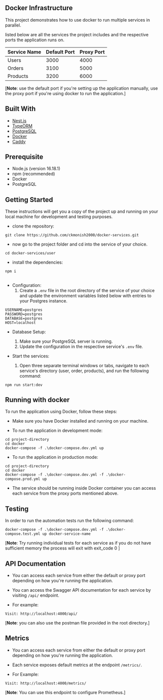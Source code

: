 ## Docker Infrastructure

This project demonstrates how to use docker to run multiple services in parallel.

listed below are all the services the project includes and the respective ports the application runs on.

| Service Name | Default Port | Proxy Port |
| ------------- | ---------- | ---------- |
| Users | 3000 | 4000 |
| Orders| 3100 | 5000 |
| Products| 3200 | 6000 |

[**Note**: use the default port if you're setting up the application manually, use the proxy port if you're using docker to run the application.]


## Built With

- [Nest.js](https://nestjs.com/)
- [TypeORM](https://typeorm.io/)
- [PostgreSQL](https://www.postgresql.org/)
- [Docker](https://www.docker.com/)
- [Caddy](https://caddyserver.com/)

## Prerequisite

- Node.js (version 16.18.1)
- npm (recommended)
- Docker
- PostgreSQL

## Getting Started

These instructions will get you a copy of the project up and running on your local machine for development and testing purposes.

- clone the repository:
```
git clone https://github.com/ckmonish2000/docker-services.git
```

-  now go to the project folder and cd into the service of your choice.
```
cd docker-services/user
```

- install the dependencies:
```
npm i
```

##

- Configuration:
  1. Create a `.env` file in the root directory of the service 
     of your choice and update the environment variables listed 
     below with entries to your Postgres instance.

```
USERNAME=postgres
PASSWORD=postgres
DATABASE=postgres
HOST=localhost
```

- Database Setup:
  1. Make sure your PostgreSQL server is running.
  2. Update the configuration in the respective service's `.env` file.

- Start the services:
  1. Open three separate terminal windows or tabs, navigate to each service's directory (user, order, products), and run the following command:
```
npm run start:dev
```

## Running with docker 

To run the application using Docker, follow these steps:

- Make sure you have Docker installed and running on your machine.

- To run the application in development mode:
```
cd project-directory
cd docker
docker-compose -f .\docker-compose.dev.yml up
```

- To run the application in production mode:
```
cd project-directory
cd docker
docker-compose -f .\docker-compose.dev.yml -f .\docker-compose.prod.yml up
```

- The service should be running inside Docker container you can access each service from the proxy ports mentioned above.

## Testing

In order to run the automation tests run the following command:
```
docker-compose -f .\docker-compose.dev.yml -f .\docker-compose.test.yml up docker-service-name 
```

[**Note**: Try running individual tests for each service as if you do not have sufficient memory the process will exit with exit_code 0 ]

## API Documentation

- You can access each service from either the default or proxy port depending on how you're running the application.
- You can access the Swagger API documentation for each service by visiting `/api/` endpoint.

- For example:
```
Visit: http://localhost:4000/api/
```

[**Note**: you can also use the postman file provided in the root directory.]

## Metrics

- You can access each service from either the default or proxy port depending on how you're running the application.

- Each service exposes default metrics at the endpoint `/metrics/`.
- For Example:
```
Visit: http://localhost:4000/metrics/
```
[**Note**: You can use this endpoint to configure Prometheus.]


